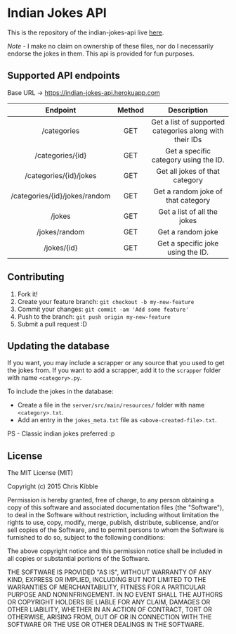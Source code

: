 # Indian Jokes API
This is the repository of the indian-jokes-api live [here](https://indian-jokes-api.herokuapp.com/jokes/random). 

*Note* - I make no claim on ownership of these files, nor do I necessarily endorse the jokes in them. This api is provided for fun purposes. 

## Supported API endpoints
Base URL -> https://indian-jokes-api.herokuapp.com



|            Endpoint           | Method |                       Description                       |
|:-----------------------------:|:------:|:-------------------------------------------------------:|
|          /categories          |   GET  | Get a list of supported categories along with their IDs |
|        /categories/{id}       |   GET  |          Get a specific category using the ID.          |
|     /categories/{id}/jokes    |   GET  |              Get all jokes of that category             |
| /categories/{id}/jokes/random |   GET  |            Get a random joke of that category           |
|             /jokes            |   GET  |               Get a list of all the jokes               |
|         /jokes/random         |   GET  |                    Get a random joke                    |
|          /jokes/{id}          |   GET  |            Get a specific joke using the ID.            |


## Contributing
 
1. Fork it!
2. Create your feature branch: `git checkout -b my-new-feature`
3. Commit your changes: `git commit -am 'Add some feature'`
4. Push to the branch: `git push origin my-new-feature`
5. Submit a pull request :D


## Updating the database
If you want, you may include a scrapper or any source that you used to get the jokes from. If you want to add a scrapper, add it to the `scrapper` folder with name `<category>.py`. 

To include the jokes in the database:
- Create a file in the `server/src/main/resources/` folder with name `<category>.txt`. 
- Add an entry in the `jokes_meta.txt` file as `<above-created-file>.txt`.


PS - Classic indian jokes preferred :p

## License
The MIT License (MIT)

Copyright (c) 2015 Chris Kibble

Permission is hereby granted, free of charge, to any person obtaining a copy of this software and associated documentation files (the "Software"), to deal in the Software without restriction, including without limitation the rights to use, copy, modify, merge, publish, distribute, sublicense, and/or sell copies of the Software, and to permit persons to whom the Software is furnished to do so, subject to the following conditions:

The above copyright notice and this permission notice shall be included in all copies or substantial portions of the Software.

THE SOFTWARE IS PROVIDED "AS IS", WITHOUT WARRANTY OF ANY KIND, EXPRESS OR IMPLIED, INCLUDING BUT NOT LIMITED TO THE WARRANTIES OF MERCHANTABILITY, FITNESS FOR A PARTICULAR PURPOSE AND NONINFRINGEMENT. IN NO EVENT SHALL THE AUTHORS OR COPYRIGHT HOLDERS BE LIABLE FOR ANY CLAIM, DAMAGES OR OTHER LIABILITY, WHETHER IN AN ACTION OF CONTRACT, TORT OR OTHERWISE, ARISING FROM, OUT OF OR IN CONNECTION WITH THE SOFTWARE OR THE USE OR OTHER DEALINGS IN THE SOFTWARE.